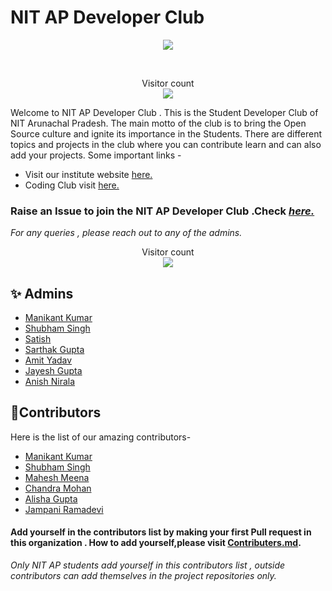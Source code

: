 # NIT AP Developer Club
<p align="center">

<img align="center" src="https://github.com/nit-ap/nit-ap/blob/main/NITAP.png" />

</p>
<br>

<p align="center">Visitor count<br><img src="https://profile-counter.glitch.me/nit-ap/count.svg" /></p>






Welcome to NIT AP Developer Club . This is the Student Developer Club of NIT Arunachal Pradesh.
The main motto of the club is to bring the Open Source culture and ignite its importance in the Students.
There are different topics and projects in the club where you can contribute learn and can also add your projects.
Some important links -
<ul>
    <li>Visit our institute website <a href="https://nitap.ac.in">here.</a></li>
    <li>Coding Club visit <a href="https://www.nitap.ac.in/quick/CodingClub/home/">here.</a></li>
</ul>





### Raise an Issue to join the NIT AP Developer Club .Check [*here.*]()
*For any queries , please reach out to any of the admins.*
<br>

<p align="center">Visitor count<br><img src="https://profile-counter.glitch.me/nit-ap/count.svg" /></p>






## ✨ Admins
- [Manikant Kumar](https://github.com/devil-cyber)
- [Shubham Singh](https://github.com/suubh)
- [Satish](https://github.com/)
- [Sarthak Gupta](https://github.com/cod3bug)
- [Amit Yadav](https://github.com/amityadav341)
- [Jayesh Gupta](https://github.com/jayesh-ctrl)
- [Anish Nirala](https://github.com/Anish-Nirala) 

## 🤝Contributors
Here is the list of our amazing contributors-
- [Manikant Kumar](https://github.com/devil-cyber)
- [Shubham Singh](https://github.com/suubh)
- [Mahesh Meena](https://github.com/mahgiteshNITAP)
- [Chandra Mohan](https://github.com/chandra474)
- [Alisha Gupta](https://github.com/AlishaGupta0707)
- [Jampani Ramadevi](https://github.com/ramadevi-rd)

#### Add yourself in the contributors list by making your first Pull request in this organization . How to add yourself,please visit [Contributers.md](https://github.com/nit-ap/nit-ap/blob/main/Contributors.md).

*Only NIT AP students add yourself in this contributors list , outside contributors can add themselves in the project repositories only.*
 
